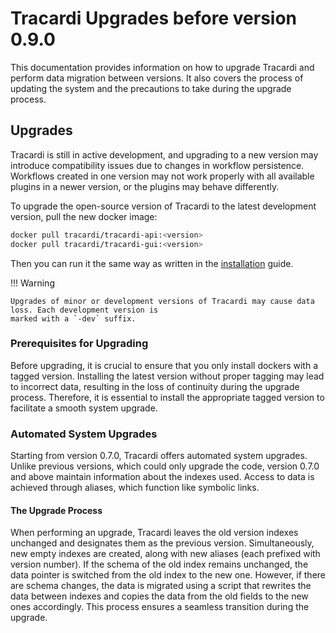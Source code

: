 # Tracardi Upgrades before version 0.9.0

This documentation provides information on how to upgrade Tracardi and perform data migration between versions. It also
covers the process of updating the system and the precautions to take during the upgrade process.

## Upgrades

Tracardi is still in active development, and upgrading to a new version may introduce compatibility issues due to
changes in workflow persistence. Workflows created in one version may not work properly with all available plugins in a
newer version, or the plugins may behave differently.

To upgrade the open-source version of Tracardi to the latest development version, pull the new docker image:

```bash
docker pull tracardi/tracardi-api:<version>
docker pull tracardi/tracardi-gui:<version>
```

Then you can run it the same way as written in the [installation](../../installation/index.md) guide.

!!! Warning

    Upgrades of minor or development versions of Tracardi may cause data loss. Each development version is
    marked with a `-dev` suffix.

### Prerequisites for Upgrading

Before upgrading, it is crucial to ensure that you only install dockers with a tagged version. Installing the latest
version without proper tagging may lead to incorrect data, resulting in the loss of continuity during the upgrade
process. Therefore, it is essential to install the appropriate tagged version to facilitate a smooth system upgrade.

### Automated System Upgrades

Starting from version 0.7.0, Tracardi offers automated system upgrades. Unlike previous versions, which could only
upgrade the code, version 0.7.0 and above maintain information about the indexes used. Access to data is achieved
through aliases, which function like symbolic links.

#### The Upgrade Process

When performing an upgrade, Tracardi leaves the old version indexes unchanged and designates them as the previous
version. Simultaneously, new empty indexes are created, along with new aliases (each prefixed with version number). If
the schema of the old index remains unchanged, the data pointer is switched from the old index to the new one. However,
if there are schema changes, the data is migrated using a script that rewrites the data between indexes and copies the
data from the old fields to the new ones accordingly. This process ensures a seamless transition during the upgrade.
